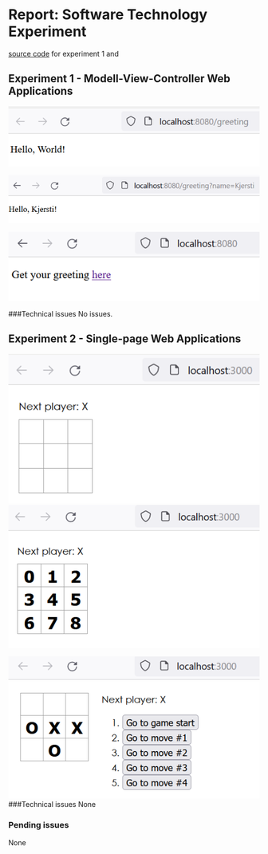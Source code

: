 # Report: Software Technology Experiment 
[source code](https://github.com/KjerstiDA/expass6) for experiment 1 and 
## Experiment 1 - Modell-View-Controller Web Applications

![img/expass6-1.png](img/expass6-1.png)

![img/expass6-2.png](img/expass6-2.png)

![img/expass6-3.png](img/expass6-3.png)


###Technical issues
No issues.

## Experiment 2 - Single-page Web Applications
![img/expass6-4.png](img/expass6-4.png)
![img/expass6-5.png](img/expass6-5.png)

![img/expass6-6.png](img/expass6-6.png)
###Technical issues
None

### Pending issues 
None